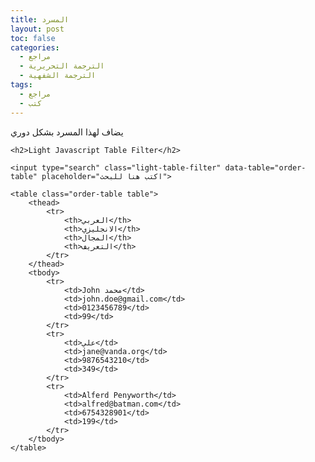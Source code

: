 ```yaml
---
title: المسرد
layout: post
toc: false
categories:
  - مراجع
  - الترجمة التحريرية
  - الترجمة الشفهية
tags:
  - مراجع
  - كتب
---
```


يضاف لهذا المسرد بشكل دوري

	<h2>Light Javascript Table Filter</h2>

	<input type="search" class="light-table-filter" data-table="order-table" placeholder="اكتب هنا للبحث">

	<table class="order-table table">
		<thead>
			<tr>
				<th>العربي</th>
				<th>الانجليزي</th>
				<th>المجال</th>
				<th>التعريف</th>
			</tr>
		</thead>
		<tbody>
			<tr>
				<td>John محمد</td>
				<td>john.doe@gmail.com</td>
				<td>0123456789</td>
				<td>99</td>
			</tr>
			<tr>
				<td>علي</td>
				<td>jane@vanda.org</td>
				<td>9876543210</td>
				<td>349</td>
			</tr>
			<tr>
				<td>Alferd Penyworth</td>
				<td>alfred@batman.com</td>
				<td>6754328901</td>
				<td>199</td>
			</tr>
		</tbody>
	</table>


<script>(function(document) {
	'use strict';

	var LightTableFilter = (function(Arr) {

		var _input;

		function _onInputEvent(e) {
			_input = e.target;
			var tables = document.getElementsByClassName(_input.getAttribute('data-table'));
			Arr.forEach.call(tables, function(table) {
				Arr.forEach.call(table.tBodies, function(tbody) {
					Arr.forEach.call(tbody.rows, _filter);
				});
			});
		}

		function _filter(row) {
			var text = row.textContent.toLowerCase(), val = _input.value.toLowerCase();
			row.style.display = text.indexOf(val) === -1 ? 'none' : 'table-row';
		}

		return {
			init: function() {
				var inputs = document.getElementsByClassName('light-table-filter');
				Arr.forEach.call(inputs, function(input) {
					input.oninput = _onInputEvent;
				});
			}
		};
	})(Array.prototype);

	document.addEventListener('readystatechange', function() {
		if (document.readyState === 'complete') {
			LightTableFilter.init();
		}
	});

})(document); </script>